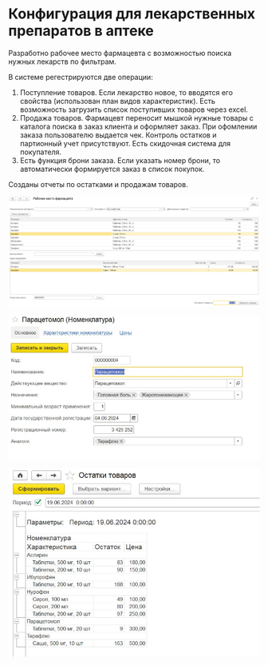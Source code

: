 # Конфигурация для лекарственных препаратов в аптеке

Разработно рабочее место фармацевта с возможностью поиска нужных лекарств по фильтрам.

В системе регестрируются две операции: 

1) Поступление товаров. Если лекарство новое, то вводятся его свойства (использован план видов характеристик). Есть возможность загрузить список поступивших товаров через excel.
2) Продажа товаров. Фармацевт переносит мышкой нужные товары с каталога поиска в заказ клиента и оформляет заказ. При офомлении заказа пользователю выдается чек. Контроль остатков и партионный учет присутствуют. Есть скидочная система для покупателя.
3) Есть функция брони заказа. Если указать номер брони, то автоматически формируется заказ в список покупок. 

Созданы отчеты по остатками и продажам товаров. 

![](https://github.com/ariakor/Pharmacy1C/blob/main/%D0%B0%D0%BF%D1%82%D0%B5%D0%BA%D0%B01.jpg)

![](https://github.com/ariakor/Pharmacy1C/blob/main/%D0%B0%D0%BF%D1%82%D0%B5%D0%BA%D0%B02.jpg)

![](https://github.com/ariakor/Pharmacy1C/blob/main/%D0%B0%D0%BF%D1%82%D0%B5%D0%BA%D0%B03.jpg)
